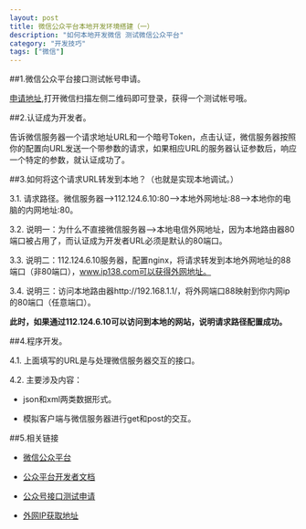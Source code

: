 ```yaml
---
layout: post
title: 微信公众平台本地开发环境搭建（一）
description: "如何本地开发微信 测试微信公众平台"
category: "开发技巧"
tags: ["微信"]
--- 
```

##1.微信公众平台接口测试帐号申请。

[申请地址](http://mp.weixin.qq.com/debug/cgi-bin/sandbox?t=sandbox/login),打开微信扫描左侧二维码即可登录，获得一个测试帐号哦。

##2.认证成为开发者。

告诉微信服务器一个请求地址URL和一个暗号Token，点击认证，微信服务器按照你的配置向URL发送一个带参数的请求，如果相应URL的服务器认证参数后，响应一个特定的参数，就认证成功了。

##3.如何将这个请求URL转发到本地？（也就是实现本地调试。）

3.1. 请求路径。微信服务器-->112.124.6.10:80-->本地外网地址:88-->本地你的电脑的内网地址:80。

3.2. 说明一：为什么不直接微信服务器-->本地电信外网地址，因为本地路由器80端口被占用了，而认证成为开发者URL必须是默认的80端口。

3.3. 说明二：112.124.6.10服务器，配置nginx，将请求转发到本地外网地址的88端口（非80端口），www.ip138.com可以获得外网地址。

3.4. 说明三：访问本地路由器http://192.168.1.1/，将外网端口88映射到你内网ip的80端口（任意端口）。

**此时，如果通过112.124.6.10可以访问到本地的网站，说明请求路径配置成功。**

##4.程序开发。

4.1. 上面填写的URL是与处理微信服务器交互的接口。

4.2. 主要涉及内容：

* json和xml两类数据形式。

* 模拟客户端与微信服务器进行get和post的交互。

##5.相关链接

* [微信公众平台](https://mp.weixin.qq.com)

* [公众平台开发者文档](http://mp.weixin.qq.com/wiki/index.php)

* [公众号接口测试申请](http://mp.weixin.qq.com/debug/cgi-bin/sandbox?t=sandbox/login)

* [外网IP获取地址](http://www.ip138.com)
